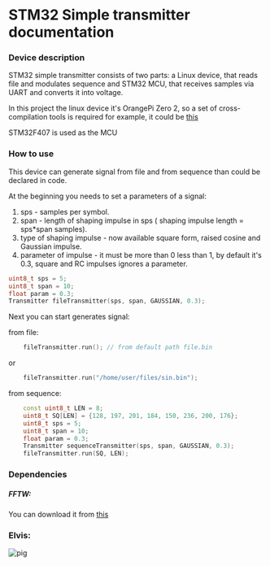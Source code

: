 # STM32 Simple transmitter documentation

### Device description

STM32 simple transmitter consists of two parts: a Linux device, that reads file and modulates sequence
and STM32 MCU, that receives samples via UART and converts it into voltage.

In this project the linux device it's OrangePi Zero 2, so a set of cross-compilation tools is required
for example, it could be [this](https://releases.linaro.org/components/toolchain/binaries/latest-7/aarch64-linux-gnu/)

STM32F407 is used as the MCU 

### How to use

This device  can generate signal from file and from sequence than could be declared in code.

At the beginning you needs to set a parameters of a signal:
1) sps - samples per symbol.
2) span - length of shaping impulse in sps ( shaping impulse length = sps*span samples).
3) type of shaping impulse - now available square form, raised cosine and Gaussian impulse.
4) parameter of impulse - it must be more than 0 less than 1, by default it's 0.3, square and RC impulses ignores a parameter.

```c++
uint8_t sps = 5;
uint8_t span = 10;
float param = 0.3;
Transmitter fileTransmitter(sps, span, GAUSSIAN, 0.3);
```
Next you can start generates signal:

from file:

```c++
    fileTransmitter.run(); // from default path file.bin
```
or
```c++
    fileTransmitter.run("/home/user/files/sin.bin"); 
```

from sequence:
```c++
    const uint8_t LEN = 8;
    uint8_t SQ[LEN] = {128, 197, 201, 184, 150, 236, 200, 176};
    uint8_t sps = 5;
    uint8_t span = 10;
    float param = 0.3;
    Transmitter sequenceTransmitter(sps, span, GAUSSIAN, 0.3);
    fileTransmitter.run(SQ, LEN); 
```

### Dependencies 

##### FFTW:

You can download it from [this](https://fftw.org/download.html)

### Elvis:
![pig](https://github.com/dmirtydmirty/STM32SimpleTransmitter-/assets/107511435/378e37ee-9cd4-49c0-8fe3-17cb09a34b5c)

